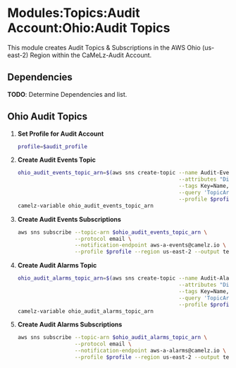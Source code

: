 # Modules:Topics:Audit Account:Ohio:Audit Topics

This module creates Audit Topics & Subscriptions in the AWS Ohio (us-east-2) Region within the
CaMeLz-Audit Account.

## Dependencies

**TODO**: Determine Dependencies and list.

## Ohio Audit Topics

1. **Set Profile for Audit Account**

    ```bash
    profile=$audit_profile
    ```

1. **Create Audit Events Topic**

    ```bash
    ohio_audit_events_topic_arn=$(aws sns create-topic --name Audit-Events \
                                                       --attributes "DisplayName=CMLA Events" \
                                                       --tags Key=Name,Value=Audit-Events-Topic Key=Company,Value=CaMeLz Key=Environment,Value=Audit \
                                                       --query 'TopicArn' \
                                                       --profile $profile --region us-east-2 --output text)
    camelz-variable ohio_audit_events_topic_arn
    ```

1. **Create Audit Events Subscriptions**

    ```bash
    aws sns subscribe --topic-arn $ohio_audit_events_topic_arn \
                      --protocol email \
                      --notification-endpoint aws-a-events@camelz.io \
                      --profile $profile --region us-east-2 --output text
    ```

1. **Create Audit Alarms Topic**

    ```bash
    ohio_audit_alarms_topic_arn=$(aws sns create-topic --name Audit-Alarms \
                                                       --attributes "DisplayName=CMLA Alarms" \
                                                       --tags Key=Name,Value=Audit-Alarms-Topic Key=Company,Value=CaMeLz Key=Environment,Value=Audit \
                                                       --query 'TopicArn' \
                                                       --profile $profile --region us-east-2 --output text)
    camelz-variable ohio_audit_alarms_topic_arn
    ```

1. **Create Audit Alarms Subscriptions**

    ```bash
    aws sns subscribe --topic-arn $ohio_audit_alarms_topic_arn \
                      --protocol email \
                      --notification-endpoint aws-a-alarms@camelz.io \
                      --profile $profile --region us-east-2 --output text
    ```

